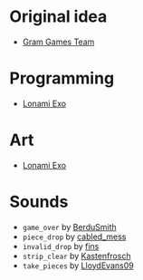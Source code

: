 Original idea
=============
- [Gram Games Team](http://gram.gs/)

Programming
===========
- [Lonami Exo](https://lonamiwebs.github.io/)

Art
===
- [Lonami Exo](https://lonamiwebs.github.io/)

Sounds
======
- `game_over` by [BerduSmith](http://freesound.org/people/BerduSmith/sounds/335395/`)
- `piece_drop` by [cabled_mess](http://freesound.org/people/cabled_mess/sounds/350906/)
- `invalid_drop` by [fins](http://freesound.org/people/fins/sounds/146726/)
- `strip_clear` by [Kastenfrosch](http://freesound.org/people/Kastenfrosch/sounds/162461/)
- `take_pieces` by [LloydEvans09](http://freesound.org/people/LloydEvans09/sounds/321806/)
